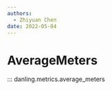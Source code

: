 ```yaml
---
authors:
  - Zhiyuan Chen
date: 2022-05-04
---
```


# AverageMeters

::: danling.metrics.average_meters
